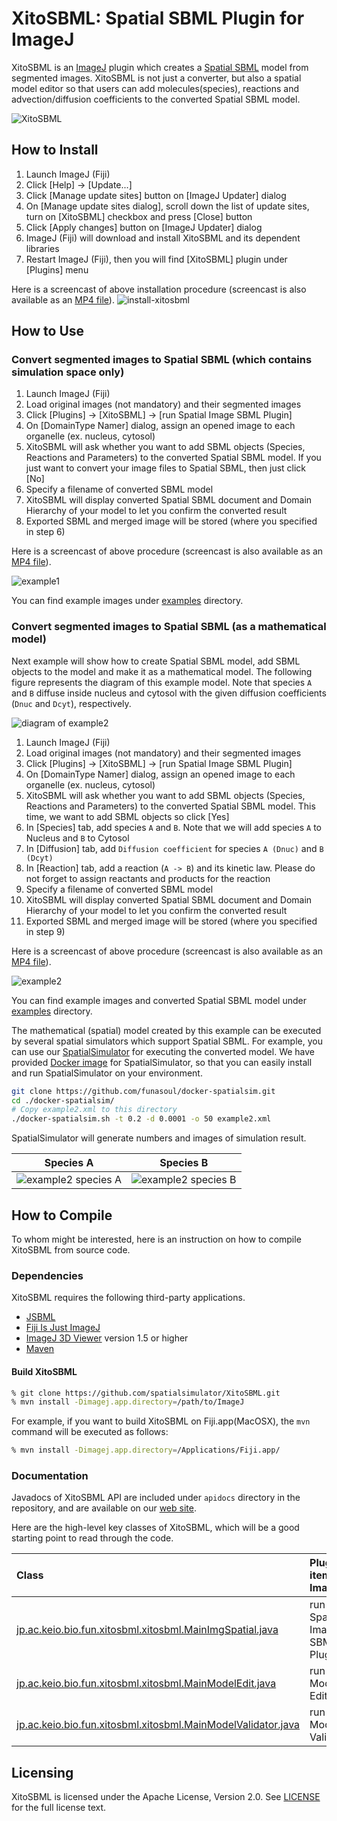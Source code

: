 XitoSBML: Spatial SBML Plugin for ImageJ
======================
XitoSBML is an [ImageJ](https://imagej.net/Welcome) plugin which creates a [Spatial SBML](http://sbml.org/Documents/Specifications/SBML_Level_3/Packages/spatial) model from segmented images.
XitoSBML is not just a converter, but also a spatial model editor so that users can add molecules(species), reactions and advection/diffusion coefficients to the converted Spatial SBML model.

![XitoSBML](./screenshots/xitosbml.png "XitoSBML: Spatial SBML Plugin for ImageJ")

How to Install
------------------
1. Launch ImageJ (Fiji)
2. Click [Help] -> [Update...]
3. Click [Manage update sites] button on [ImageJ Updater] dialog
4. On [Manage update sites dialog], scroll down the list of update sites, turn on [XitoSBML] checkbox and press [Close] button
5. Click [Apply changes] button on [ImageJ Updater] dialog
6. ImageJ (Fiji) will download and install XitoSBML and its dependent libraries
7. Restart ImageJ (Fiji), then you will find [XitoSBML] plugin under [Plugins] menu

Here is a screencast of above installation procedure (screencast is also
available as an [MP4 file](./screenshots/install-xitosbml.mp4)).
![install-xitosbml](./screenshots/install-xitosbml.gif "Install XitoSBML")

How to Use
-------------------
### Convert segmented images to Spatial SBML (which contains simulation space only)
1. Launch ImageJ (Fiji)
2. Load original images (not mandatory) and their segmented images
3. Click [Plugins] -> [XitoSBML] -> [run Spatial Image SBML Plugin]
4. On [DomainType Namer] dialog, assign an opened image to each organelle (ex. nucleus, cytosol)
5. XitoSBML will ask whether you want to add SBML objects (Species, Reactions and Parameters) to the converted Spatial SBML model. If you just want to convert your image files to Spatial SBML, then just click [No]
6. Specify a filename of converted SBML model
7. XitoSBML will display converted Spatial SBML document and Domain Hierarchy of your model to let you confirm the converted result
8. Exported SBML and merged image will be stored (where you specified in step 6)

Here is a screencast of above procedure (screencast is also
available as an [MP4 file](./screenshots/example1.mp4)).

![example1](./screenshots/example1.gif "Convert segmented images to Spatial SBML")

You can find example images under [examples](https://github.com/spatialsimulator/XitoSBML/tree/master/examples) directory.

### Convert segmented images to Spatial SBML (as a mathematical model)
Next example will show how to create Spatial SBML model, add SBML objects to the model and make it as a mathematical model. The following figure represents the diagram of this example model. Note that species `A` and `B` diffuse inside nucleus and cytosol with the given diffusion coefficients (`Dnuc` and `Dcyt`), respectively.

![diagram of example2](./screenshots/example2.png "Diagram of example model 2")

1. Launch ImageJ (Fiji)
2. Load original images (not mandatory) and their segmented images
3. Click [Plugins] -> [XitoSBML] -> [run Spatial Image SBML Plugin]
4. On [DomainType Namer] dialog, assign an opened image to each organelle (ex. nucleus, cytosol)
5. XitoSBML will ask whether you want to add SBML objects (Species, Reactions and Parameters) to the converted Spatial SBML model. This time, we want to add SBML objects so click [Yes]
6. In [Species] tab, add species `A` and `B`. Note that we will add species `A` to Nucleus and `B` to Cytosol
7. In [Diffusion] tab, add `Diffusion coefficient` for species `A (Dnuc)` and `B (Dcyt)`
8. In [Reaction] tab, add a reaction (`A -> B`) and its kinetic law. Please do not forget to assign reactants and products for the reaction
9. Specify a filename of converted SBML model
10. XitoSBML will display converted Spatial SBML document and Domain Hierarchy of your model to let you confirm the converted result
11. Exported SBML and merged image will be stored (where you specified in step 9)

Here is a screencast of above procedure (screencast is also
available as an [MP4 file](./screenshots/example2.mp4)).

![example2](./screenshots/example2.gif "Convert segmented images to Spatial SBML")

You can find example images and converted Spatial SBML model under [examples](https://github.com/spatialsimulator/XitoSBML/tree/master/examples) directory.

The mathematical (spatial) model created by this example can be executed by several spatial simulators which support Spatial SBML. For example, you can use our [SpatialSimulator](https://github.com/spatialsimulator) for executing the converted model. We have provided [Docker image](https://github.com/funasoul/docker-spatialsim) for SpatialSimulator, so that you can easily install and run SpatialSimulator on your environment.

```sh
git clone https://github.com/funasoul/docker-spatialsim.git
cd ./docker-spatialsim/
# Copy example2.xml to this directory
./docker-spatialsim.sh -t 0.2 -d 0.0001 -o 50 example2.xml
```

SpatialSimulator will generate numbers and images of simulation result.

Species A             |  Species B
:-------------------------:|:-------------------------:
![example2 species A](./screenshots/example2_a.gif "Simulation result of example2.xml (species A)") | ![example2 species B](./screenshots/example2_b.gif "Simulation result of example2.xml (species B)")

How to Compile
------------------
To whom might be interested, here is an instruction on how to compile XitoSBML from source code.

### Dependencies
XitoSBML requires the following third-party applications.

+ [JSBML](http://sbml.org/Software/JSBML "JSBML")
+ [Fiji Is Just ImageJ](http://fiji.sc/Fiji "Fiji Is Just ImageJ")
+ [ImageJ 3D Viewer](http://3dviewer.neurofly.de/ "ImageJ 3D Viewer") version 1.5 or higher
+ [Maven](https://maven.apache.org/ "Maven")

#### Build XitoSBML
```sh
% git clone https://github.com/spatialsimulator/XitoSBML.git
% mvn install -Dimagej.app.directory=/path/to/ImageJ
```
For example, if you want to build XitoSBML on Fiji.app(MacOSX), the `mvn` command will be executed as follows:
```sh
% mvn install -Dimagej.app.directory=/Applications/Fiji.app/
```

### Documentation
Javadocs of XitoSBML API are included under `apidocs` directory in the repository, and 
are available on our [web site](https://fun.bio.keio.ac.jp/software/XitoSBML/apidocs/).

Here are the high-level key classes of XitoSBML, which will be a good starting point to read through the code.

Class | Plugin item on ImageJ
:-- | :--
[jp.ac.keio.bio.fun.xitosbml.xitosbml.MainImgSpatial.java](https://fun.bio.keio.ac.jp/software/XitoSBML/apidocs/jp/ac/keio/bio/fun/xitosbml/xitosbml/MainImgSpatial.html) | run Spatial Image SBML Plugin
[jp.ac.keio.bio.fun.xitosbml.xitosbml.MainModelEdit.java](https://fun.bio.keio.ac.jp/software/XitoSBML/apidocs/jp/ac/keio/bio/fun/xitosbml/xitosbml/MainModelEdit.html) | run Model Editor
[jp.ac.keio.bio.fun.xitosbml.xitosbml.MainModelValidator.java](https://fun.bio.keio.ac.jp/software/XitoSBML/apidocs/jp/ac/keio/bio/fun/xitosbml/xitosbml/MainModelValidator.html) | run Model Validation

Licensing
------------------
XitoSBML is licensed under the Apache License, Version 2.0. See [LICENSE](https://github.com/spatialsimulator/XitoSBML/blob/master/LICENSE-2.0.txt) for the full license text.
